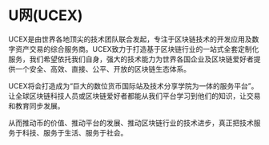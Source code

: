 # U网(UCEX)

UCEX是由世界各地顶尖的技术团队联合发起，专注于区块链技术的开发应用及数字资产交易的综合服务商。UCEX致力于打造基于区块链行业的一站式全套定制化服务，我们希望依托我们自身，强大的技术能力为世界各国企业及区块链爱好者提供一个安全、高效、直接、公平、开放的区块链生态体系。

UCEX将会打造成为“巨大的数位货币国际站及技术分享学院为一体的服务平台”。让全球区块链科技人员或区块链爱好者都能从我们平台学习到他们的知识，让交易和教育同步发展。

从而推动币的价值、推动平台的发展、推动区块链行业的技术进步，真正把技术服务于科技、服务于生活、服务于社会。
